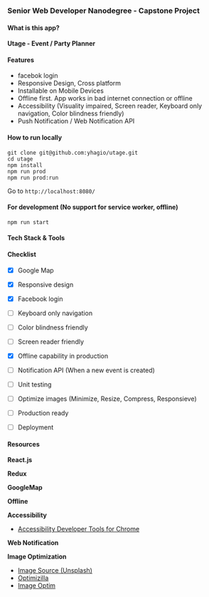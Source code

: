 ### Senior Web Developer Nanodegree - Capstone Project

#### What is this app?

**Utage - Event / Party Planner**


#### Features
- facebok login
- Responsive Design, Cross platform
- Installable on Mobile Devices
- Offline first. App works in bad internet connection or offline
- Accessibility (Visuality impaired, Screen reader, Keyboard only navigation, Color blindness friendly)
- Push Notification / Web Notification API

#### How to run locally
```
git clone git@github.com:yhagio/utage.git
cd utage
npm install
npm run prod
npm run prod:run
```
Go to `http://localhost:8080/`

#### For development (No support for service worker, offline)
```
npm run start
```

#### Tech Stack & Tools

#### Checklist
- [X] Google Map
- [X] Responsive design
- [X] Facebook login

- [ ] Keyboard only navigation
- [ ] Color blindness friendly
- [ ] Screen reader friendly
- [X] Offline capability in production
- [ ] Notification API (When a new event is created)

- [ ] Unit testing
- [ ] Optimize images (Minimize, Resize, Compress, Responsieve)
- [ ] Production ready
- [ ] Deployment

#### Resources

**React.js**

**Redux**

**GoogleMap**

**Offline**

**Accessibility**
- [Accessibility Developer Tools for Chrome](https://chrome.google.com/webstore/detail/accessibility-developer-t/fpkknkljclfencbdbgkenhalefipecmb?hl=en)

**Web Notification**

**Image Optimization**
- [Image Source (Unsplash)](https://unsplash.com/photos/icyZmdkCGZ0)
- [Optimizilla](http://optimizilla.com/)
- [Image Optim](https://imageoptim.com/mac)
